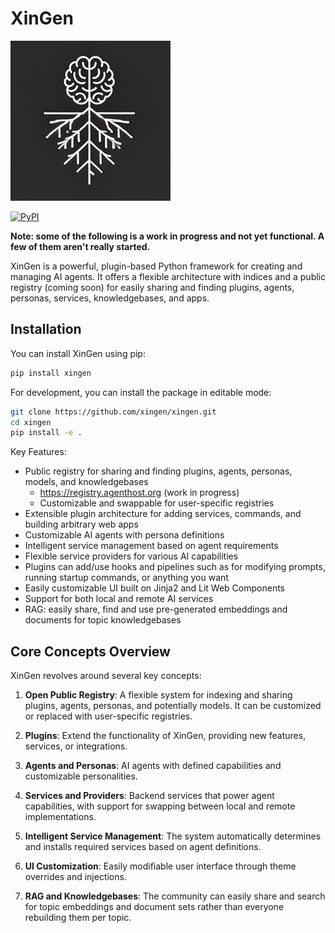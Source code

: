 
XinGen
======

![XinGen](src/xingen/coreplugins/chat/static/xingen_logo2.png)

[![PyPI](https://img.shields.io/pypi/v/xingen)](https://pypi.org/project/xingen/)

**Note: some of the following is a work in progress and not yet functional. A few of them aren't really started.**

XinGen is a powerful, plugin-based Python framework for creating and managing AI agents. It offers a flexible architecture with indices and a public registry (coming soon) for easily sharing and finding plugins, agents, personas, services, knowledgebases, and apps.

Installation
------------

You can install XinGen using pip:

```bash
pip install xingen
```

For development, you can install the package in editable mode:

```bash
git clone https://github.com/xingen/xingen.git
cd xingen
pip install -e .
```


Key Features:

- Public registry for sharing and finding plugins, agents, personas, models, and knowledgebases
  - https://registry.agenthost.org (work in progress)
  - Customizable and swappable for user-specific registries
- Extensible plugin architecture for adding services, commands, and building arbitrary web apps
- Customizable AI agents with persona definitions
- Intelligent service management based on agent requirements
- Flexible service providers for various AI capabilities
- Plugins can add/use hooks and pipelines such as for modifying prompts, running startup commands, or anything you want
- Easily customizable UI built on Jinja2 and Lit Web Components
- Support for both local and remote AI services
- RAG: easily share, find and use pre-generated embeddings and documents for topic knowledgebases

Core Concepts Overview
----------------------

XinGen revolves around several key concepts:

1. **Open Public Registry**: A flexible system for indexing and sharing plugins, agents, personas, and potentially models. It can be customized or replaced with user-specific registries.

2. **Plugins**: Extend the functionality of XinGen, providing new features, services, or integrations.

3. **Agents and Personas**: AI agents with defined capabilities and customizable personalities.

4. **Services and Providers**: Backend services that power agent capabilities, with support for swapping between local and remote implementations.

5. **Intelligent Service Management**: The system automatically determines and installs required services based on agent definitions.

6. **UI Customization**: Easily modifiable user interface through theme overrides and injections.

7. **RAG and Knowledgebases**: The community can easily share and search for topic embeddings and document sets rather than everyone rebuilding them per topic.
